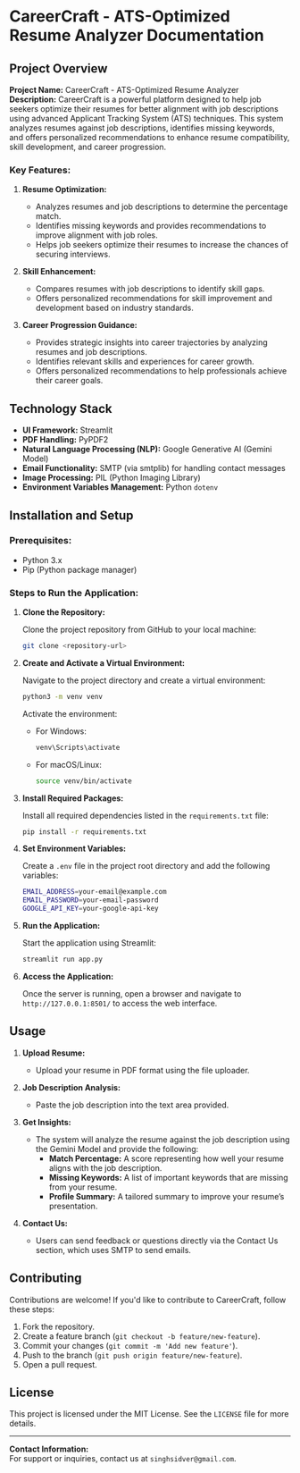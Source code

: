# CareerCraft - ATS-Optimized Resume Analyzer Documentation

## Project Overview

**Project Name:** CareerCraft - ATS-Optimized Resume Analyzer  
**Description:** CareerCraft is a powerful platform designed to help job seekers optimize their resumes for better alignment with job descriptions using advanced Applicant Tracking System (ATS) techniques. This system analyzes resumes against job descriptions, identifies missing keywords, and offers personalized recommendations to enhance resume compatibility, skill development, and career progression.

### Key Features:

1. **Resume Optimization:**
   - Analyzes resumes and job descriptions to determine the percentage match.
   - Identifies missing keywords and provides recommendations to improve alignment with job roles.
   - Helps job seekers optimize their resumes to increase the chances of securing interviews.

2. **Skill Enhancement:**
   - Compares resumes with job descriptions to identify skill gaps.
   - Offers personalized recommendations for skill improvement and development based on industry standards.
   
3. **Career Progression Guidance:**
   - Provides strategic insights into career trajectories by analyzing resumes and job descriptions.
   - Identifies relevant skills and experiences for career growth.
   - Offers personalized recommendations to help professionals achieve their career goals.

## Technology Stack

- **UI Framework:** Streamlit
- **PDF Handling:** PyPDF2
- **Natural Language Processing (NLP):** Google Generative AI (Gemini Model)
- **Email Functionality:** SMTP (via smtplib) for handling contact messages
- **Image Processing:** PIL (Python Imaging Library)
- **Environment Variables Management:** Python `dotenv`

## Installation and Setup

### Prerequisites:

- Python 3.x
- Pip (Python package manager)

### Steps to Run the Application:

1. **Clone the Repository:**

   Clone the project repository from GitHub to your local machine:
   ```bash
   git clone <repository-url>
   ```

2. **Create and Activate a Virtual Environment:**

   Navigate to the project directory and create a virtual environment:
   ```bash
   python3 -m venv venv
   ```

   Activate the environment:
   - For Windows:
     ```bash
     venv\Scripts\activate
     ```
   - For macOS/Linux:
     ```bash
     source venv/bin/activate
     ```

3. **Install Required Packages:**

   Install all required dependencies listed in the `requirements.txt` file:
   ```bash
   pip install -r requirements.txt
   ```

4. **Set Environment Variables:**

   Create a `.env` file in the project root directory and add the following variables:
   ```bash
   EMAIL_ADDRESS=your-email@example.com
   EMAIL_PASSWORD=your-email-password
   GOOGLE_API_KEY=your-google-api-key
   ```

5. **Run the Application:**

   Start the application using Streamlit:
   ```bash
   streamlit run app.py
   ```

6. **Access the Application:**

   Once the server is running, open a browser and navigate to `http://127.0.0.1:8501/` to access the web interface.

## Usage

1. **Upload Resume:**
   - Upload your resume in PDF format using the file uploader.

2. **Job Description Analysis:**
   - Paste the job description into the text area provided.

3. **Get Insights:**
   - The system will analyze the resume against the job description using the Gemini Model and provide the following:
     - **Match Percentage:** A score representing how well your resume aligns with the job description.
     - **Missing Keywords:** A list of important keywords that are missing from your resume.
     - **Profile Summary:** A tailored summary to improve your resume’s presentation.

4. **Contact Us:**
   - Users can send feedback or questions directly via the Contact Us section, which uses SMTP to send emails.

## Contributing

Contributions are welcome! If you'd like to contribute to CareerCraft, follow these steps:
1. Fork the repository.
2. Create a feature branch (`git checkout -b feature/new-feature`).
3. Commit your changes (`git commit -m 'Add new feature'`).
4. Push to the branch (`git push origin feature/new-feature`).
5. Open a pull request.

## License

This project is licensed under the MIT License. See the `LICENSE` file for more details.

---

**Contact Information:**  
For support or inquiries, contact us at `singhsidver@gmail.com`.
